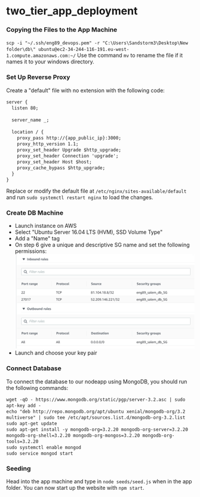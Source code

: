 # two_tier_app_deployment

### Copying the Files to the App Machine
`scp -i "~/.ssh/eng89_devops.pem" -r "C:\Users\Sandstorm3\Desktop\New folder\db\" ubuntu@ec2-34-244-116-191.eu-west-1.compute.amazonaws.com:~/`
Use the command `mv` to rename the file if it names it to your windows directory.

### Set Up Reverse Proxy
Create a "default" file with no extension with the following code:
```
server {
  listen 80;

  server_name _;

  location / {
    proxy_pass http://{app_public_ip}:3000;
    proxy_http_version 1.1;
    proxy_set_header Upgrade $http_upgrade;
    proxy_set_header Connection 'upgrade';
    proxy_set_header Host $host;
    proxy_cache_bypass $http_upgrade;
  }
}
```
Replace or modify the default file at `/etc/nginx/sites-available/default` and run `sudo systemctl restart nginx` to load the changes.

### Create DB Machine
- Launch instance on AWS
- Select "Ubuntu Server 16.04 LTS (HVM), SSD Volume Type"
- Add a "Name" tag 
- On step 6 give a unique and descriptive SG name and set the following permissions:
![img](img/sgdb.png)
- Launch and choose your key pair

### Connect Database
To connect the database to our nodeapp using MongoDB, you should run the following commands:
```
wget -qO - https://www.mongodb.org/static/pgp/server-3.2.asc | sudo apt-key add -
echo "deb http://repo.mongodb.org/apt/ubuntu xenial/mongodb-org/3.2 multiverse" | sudo tee /etc/apt/sources.list.d/mongodb-org-3.2.list
sudo apt-get update
sudo apt-get install -y mongodb-org=3.2.20 mongodb-org-server=3.2.20 mongodb-org-shell=3.2.20 mongodb-org-mongos=3.2.20 mongodb-org-tools=3.2.20
sudo systemctl enable mongod
sudo service mongod start
```

### Seeding
Head into the app machine and type in `node seeds/seed.js` when in the app folder. You can now start up the website with `npm start`.
